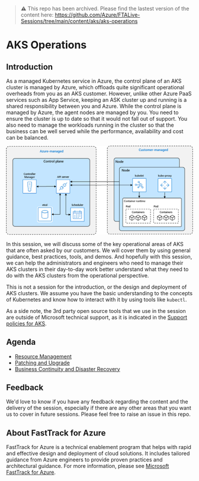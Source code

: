 > ⚠️ This repo has been archived. Please find the lastest version of the content here: https://github.com/Azure/FTALive-Sessions/tree/main/content/aks/aks-operations

# AKS Operations

## Introduction

As a managed Kubernetes service in Azure, the control plane of an AKS cluster is managed by Azure, which offloads quite significant operational overheads from you as an AKS customer. However, unlike other Azure PaaS services such as App Service, keeping an ASK cluster up and running is a shared responsibility between you and Azure. While the control plane is managed by Azure, the agent nodes are managed by you. You need to ensure the cluster is up to date so that it would not fall out of support. You also need to manage the workloads running in the cluster so that the business can be well served while the performance, availability and cost can be balanced.

![Shared responsibility](./assets/shared-responsibility.png)

In this session, we will discuss some of the key operational areas of AKS that are often asked by our customers. We will cover them by using general guidance, best practices, tools, and demos. And hopefully with this session, we can help the administrators and engineers who need to manage their AKS clusters in their day-to-day work better understand what they need to do with the AKS clusters from the operational perspective.

This is not a session for the introduction, or the design and deployment of AKS clusters. We assume you have the basic understanding to the concepts of Kubernetes and know how to interact with it by using tools like `kubectl`.

As a side note, the 3rd party open source tools that we use in the session are outside of Microsoft technical support, as it is indicated in the [Support policies for AKS](https://docs.microsoft.com/azure/aks/support-policies).

## Agenda

- [Resource Management](./articles/resource-management.md)
- [Patching and Upgrade](./articles/patching-upgrade.md)
- [Business Continuity and Disaster Recovery](./articles/bcdr.md)

## Feedback

We'd love to know if you have any feedback regarding the content and the delivery of the session, especially if there are any other areas that you want us to cover in future sessions. Please feel free to raise an issue in this repo.

## About FastTrack for Azure

FastTrack for Azure is a technical enablement program that helps with rapid and effective design and deployment of cloud solutions. It includes tailored guidance from Azure engineers to provide proven practices and architectural guidance. For more information, please see [Microsoft FastTrack for Azure](https://azure.microsoft.com/programs/azure-fasttrack/).
